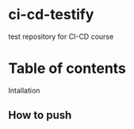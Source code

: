 # ci-cd-testify
test repository for CI-CD course
# Table of contents
 
 Intallation

 ## How to push